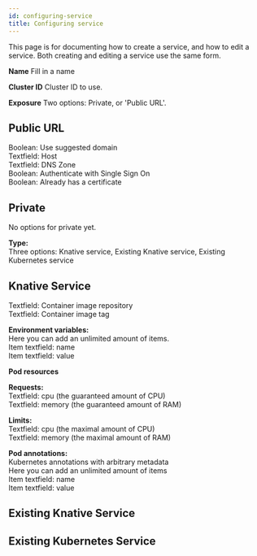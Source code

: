 ```yaml
---
id: configuring-service
title: Configuring service
---
```


This page is for documenting how to create a service, and how to edit a service. Both creating and editing a service use
the same form.

**Name** Fill in a name

**Cluster ID** Cluster ID to use.

**Exposure** Two options: Private, or 'Public URL'.

## Public URL

Boolean: Use suggested domain  
Textfield: Host  
Textfield: DNS Zone  
Boolean: Authenticate with Single Sign On  
Boolean: Already has a certificate

## Private

No options for private yet.

**Type:**  
Three options: Knative service, Existing Knative service, Existing Kubernetes service

## Knative Service

Textfield: Container image repository  
Textfield: Container image tag

**Environment variables:**  
Here you can add an unlimited amount of items.  
Item textfield: name  
Item textfield: value

**Pod resources**

**Requests:**  
Textfield: cpu (the guaranteed amount of CPU)  
Textfield: memory (the guaranteed amount of RAM)

**Limits:**  
Textfield: cpu (the maximal amount of CPU)  
Textfield: memory (the maximal amount of RAM)

**Pod annotations:**  
Kubernetes annotations with arbitrary metadata  
Here you can add an unlimited amount of items  
Item textfield: name  
Item textfield: value

## Existing Knative Service

## Existing Kubernetes Service
